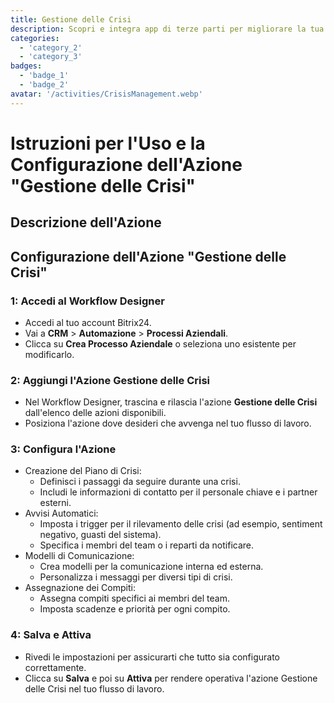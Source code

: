 ```yaml
---
title: Gestione delle Crisi
description: Scopri e integra app di terze parti per migliorare la tua attività.
categories: 
  - 'category_2'
  - 'category_3'
badges: 
  - 'badge_1'
  - 'badge_2'
avatar: '/activities/CrisisManagement.webp'
---
```

# Istruzioni per l'Uso e la Configurazione dell'Azione "Gestione delle Crisi"

## Descrizione dell'Azione

## **Configurazione dell'Azione "Gestione delle Crisi"**

### 1: Accedi al Workflow Designer
- Accedi al tuo account Bitrix24.
- Vai a **CRM** > **Automazione** > **Processi Aziendali**.
- Clicca su **Crea Processo Aziendale** o seleziona uno esistente per modificarlo.

### 2: Aggiungi l'Azione Gestione delle Crisi
- Nel Workflow Designer, trascina e rilascia l'azione **Gestione delle Crisi** dall'elenco delle azioni disponibili.
- Posiziona l'azione dove desideri che avvenga nel tuo flusso di lavoro.

### 3: Configura l'Azione
- Creazione del Piano di Crisi:
  - Definisci i passaggi da seguire durante una crisi.
  - Includi le informazioni di contatto per il personale chiave e i partner esterni.
- Avvisi Automatici:
  - Imposta i trigger per il rilevamento delle crisi (ad esempio, sentiment negativo, guasti del sistema).
  - Specifica i membri del team o i reparti da notificare.
- Modelli di Comunicazione:
  - Crea modelli per la comunicazione interna ed esterna.
  - Personalizza i messaggi per diversi tipi di crisi.
- Assegnazione dei Compiti:
  - Assegna compiti specifici ai membri del team.
  - Imposta scadenze e priorità per ogni compito.

### 4: Salva e Attiva
- Rivedi le impostazioni per assicurarti che tutto sia configurato correttamente.
- Clicca su **Salva** e poi su **Attiva** per rendere operativa l'azione Gestione delle Crisi nel tuo flusso di lavoro.